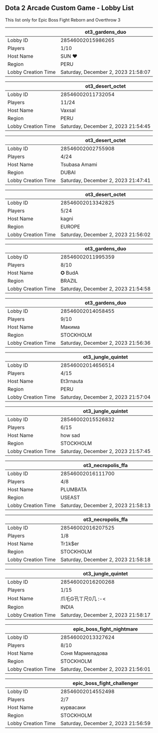 ## Dota 2 Arcade Custom Game - Lobby List

This list only for Epic Boss Fight Reborn and Overthrow 3

|  | ot3_gardens_duo |
| ------ | ------ |
| Lobby ID | 28546002015986265 |
| Players | 1/10 |
| Host Name | SUN ♥ |
| Region | PERU |
| Lobby Creation Time | Saturday, December 2, 2023 21:58:07 |


|  | ot3_desert_octet |
| ------ | ------ |
| Lobby ID | 28546002011732054 |
| Players | 11/24 |
| Host Name | Vaxsal |
| Region | PERU |
| Lobby Creation Time | Saturday, December 2, 2023 21:54:45 |


|  | ot3_desert_octet |
| ------ | ------ |
| Lobby ID | 28546002002755908 |
| Players | 4/24 |
| Host Name | Tsubasa Amami |
| Region | DUBAI |
| Lobby Creation Time | Saturday, December 2, 2023 21:47:41 |


|  | ot3_desert_octet |
| ------ | ------ |
| Lobby ID | 28546002013342825 |
| Players | 5/24 |
| Host Name | kagni |
| Region | EUROPE |
| Lobby Creation Time | Saturday, December 2, 2023 21:56:02 |


|  | ot3_gardens_duo |
| ------ | ------ |
| Lobby ID | 28546002011995359 |
| Players | 8/10 |
| Host Name | ✪ BudA |
| Region | BRAZIL |
| Lobby Creation Time | Saturday, December 2, 2023 21:54:58 |


|  | ot3_gardens_duo |
| ------ | ------ |
| Lobby ID | 28546002014058455 |
| Players | 9/10 |
| Host Name | Макима |
| Region | STOCKHOLM |
| Lobby Creation Time | Saturday, December 2, 2023 21:56:36 |


|  | ot3_jungle_quintet |
| ------ | ------ |
| Lobby ID | 28546002014656514 |
| Players | 4/15 |
| Host Name | Et3rnauta |
| Region | PERU |
| Lobby Creation Time | Saturday, December 2, 2023 21:57:04 |


|  | ot3_jungle_quintet |
| ------ | ------ |
| Lobby ID | 28546002015526832 |
| Players | 6/15 |
| Host Name | how sad |
| Region | STOCKHOLM |
| Lobby Creation Time | Saturday, December 2, 2023 21:57:45 |


|  | ot3_necropolis_ffa |
| ------ | ------ |
| Lobby ID | 28546002016111700 |
| Players | 4/8 |
| Host Name | PLUMBATA |
| Region | USEAST |
| Lobby Creation Time | Saturday, December 2, 2023 21:58:13 |


|  | ot3_necropolis_ffa |
| ------ | ------ |
| Lobby ID | 28546002016207525 |
| Players | 1/8 |
| Host Name | Tr1k$er |
| Region | STOCKHOLM |
| Lobby Creation Time | Saturday, December 2, 2023 21:58:18 |


|  | ot3_jungle_quintet |
| ------ | ------ |
| Lobby ID | 28546002016200268 |
| Players | 1/15 |
| Host Name | 爪乇G卂ㄒ尺0几 :-< |
| Region | INDIA |
| Lobby Creation Time | Saturday, December 2, 2023 21:58:17 |


|  | epic_boss_fight_nightmare |
| ------ | ------ |
| Lobby ID | 28546002013327624 |
| Players | 8/10 |
| Host Name | Соня Мармеладова |
| Region | STOCKHOLM |
| Lobby Creation Time | Saturday, December 2, 2023 21:56:01 |


|  | epic_boss_fight_challenger |
| ------ | ------ |
| Lobby ID | 28546002014552498 |
| Players | 2/7 |
| Host Name | курвасаки |
| Region | STOCKHOLM |
| Lobby Creation Time | Saturday, December 2, 2023 21:56:59 |


